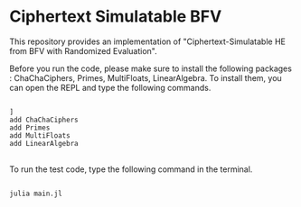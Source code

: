 # Ciphertext Simulatable BFV

This repository provides an implementation of "Ciphertext-Simulatable HE from BFV with Randomized Evaluation".

Before you run the code, please make sure to install the following packages : ChaChaCiphers, Primes, MultiFloats, LinearAlgebra.
To install them, you can open the REPL and type the following commands.

<pre>
<code>
]
add ChaChaCiphers
add Primes
add MultiFloats
add LinearAlgebra
</code>
</pre>

To run the test code, type the following command in the terminal.

<pre>
<code>
julia main.jl
</code>
</pre>
